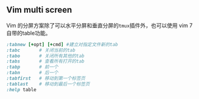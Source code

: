 ## Vim multi screen

Vim 的分屏方案除了可以水平分屏和垂直分屏的`tmux`插件外，也可以使用 vim 7 自带的table功能。

```ruby
:tabnew [+opt] [+cmd] #建立对指定文件新的tab
:tabc       # 关闭当前的tab
:tabo       # 关闭所有其他的tab
:tabs       # 查看所有打开的tab
:tabp       # 前一个
:tabn       # 后一个
:tabfirst   # 移动到第一个标签页
:tablast    # 移动到最后一个标签页
:help table
```
